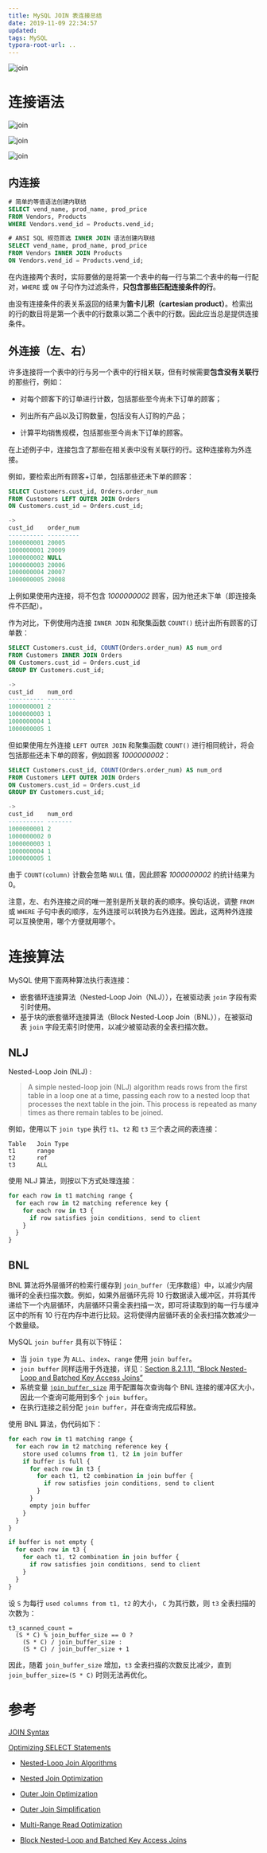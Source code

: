 ```yaml
---
title: MySQL JOIN 表连接总结
date: 2019-11-09 22:34:57
updated:
tags: MySQL
typora-root-url: ..
---
```


![join](/img/sql/join/join_summary.png)

# 连接语法

![join](/img/sql/join/join.png)

![join](/img/sql/join/join_0.png)

![join](/img/sql/join/join_1.jpg)

## 内连接

```sql
# 简单的等值语法创建内联结
SELECT vend_name, prod_name, prod_price
FROM Vendors, Products
WHERE Vendors.vend_id = Products.vend_id;

# ANSI SQL 规范首选 INNER JOIN 语法创建内联结
SELECT vend_name, prod_name, prod_price
FROM Vendors INNER JOIN Products
ON Vendors.vend_id = Products.vend_id;
```

在内连接两个表时，实际要做的是将第一个表中的每一行与第二个表中的每一行配对，`WHERE` 或 `ON` 子句作为过滤条件，**只包含那些匹配连接条件的行**。

由没有连接条件的表关系返回的结果为**笛卡儿积（cartesian product）**。检索出的行的数目将是第一个表中的行数乘以第二个表中的行数。因此应当总是提供连接条件。

## 外连接（左、右）

许多连接将一个表中的行与另一个表中的行相关联，但有时候需要**包含没有关联行**的那些行，例如：

*   对每个顾客下的订单进行计数，包括那些至今尚未下订单的顾客；

*   列出所有产品以及订购数量，包括没有人订购的产品；

*   计算平均销售规模，包括那些至今尚未下订单的顾客。

在上述例子中，连接包含了那些在相关表中没有关联行的行。这种连接称为外连接。

例如，要检索出所有顾客+订单，包括那些还未下单的顾客：

```sql
SELECT Customers.cust_id, Orders.order_num
FROM Customers LEFT OUTER JOIN Orders
ON Customers.cust_id = Orders.cust_id;

->
cust_id    order_num
---------- ---------
1000000001 20005
1000000001 20009
1000000002 NULL
1000000003 20006
1000000004 20007
1000000005 20008
```

上例如果使用内连接，将不包含 *1000000002* 顾客，因为他还未下单（即连接条件不匹配）。

作为对比，下例使用内连接 `INNER JOIN` 和聚集函数 `COUNT()` 统计出所有顾客的订单数：

```sql
SELECT Customers.cust_id, COUNT(Orders.order_num) AS num_ord
FROM Customers INNER JOIN Orders
ON Customers.cust_id = Orders.cust_id
GROUP BY Customers.cust_id;

->
cust_id    num_ord
---------- --------
1000000001 2
1000000003 1
1000000004 1
1000000005 1
```

但如果使用左外连接 `LEFT OUTER JOIN` 和聚集函数 `COUNT()` 进行相同统计，将会包括那些还未下单的顾客，例如顾客 *1000000002*：

```sql
SELECT Customers.cust_id, COUNT(Orders.order_num) AS num_ord
FROM Customers LEFT OUTER JOIN Orders
ON Customers.cust_id = Orders.cust_id
GROUP BY Customers.cust_id;

->
cust_id    num_ord
---------- -------
1000000001 2
1000000002 0
1000000003 1
1000000004 1
1000000005 1
```

由于 `COUNT(column)` 计数会忽略 `NULL` 值，因此顾客 *1000000002* 的统计结果为 0。

注意，左、右外连接之间的唯一差别是所关联的表的顺序。换句话说，调整 `FROM` 或 `WHERE` 子句中表的顺序，左外连接可以转换为右外连接。因此，这两种外连接可以互换使用，哪个方便就用哪个。

# 连接算法

MySQL 使用下面两种算法执行表连接：

* 嵌套循环连接算法（Nested-Loop Join（NLJ）），在被驱动表 `join` 字段有索引时使用。
* 基于块的嵌套循环连接算法（Block Nested-Loop Join（BNL）），在被驱动表 `join` 字段无索引时使用，以减少被驱动表的全表扫描次数。

## NLJ

Nested-Loop Join (NLJ) :

> A simple nested-loop join (NLJ) algorithm reads rows from the first table in a loop one at a time, passing each row to a nested loop that processes the next table in the join. This process is repeated as many times as there remain tables to be joined.

例如，使用以下 `join type` 执行 `t1`、`t2` 和  `t3` 三个表之间的表连接：

```
Table   Join Type
t1      range
t2      ref
t3      ALL
```

使用 NLJ 算法，则按以下方式处理连接：

```javascript
for each row in t1 matching range {
  for each row in t2 matching reference key {
    for each row in t3 {
      if row satisfies join conditions, send to client
    }
  }
}
```

## BNL

BNL 算法将外层循环的检索行缓存到 `join_buffer`（无序数组）中，以减少内层循环的全表扫描次数。例如，如果外层循环先将 10 行数据读入缓冲区，并将其传递给下一个内层循环，内层循环只需全表扫描一次，即可将读取到的每一行与缓冲区中的所有 10 行在内存中进行比较。这将使得内层循环表的全表扫描次数减少一个数量级。

MySQL `join buffer` 具有以下特征：

* 当 `join type` 为 `ALL`、`index`、`range` 使用 `join buffer`。
* `join buffer` 同样适用于外连接，详见：[Section 8.2.1.11, “Block Nested-Loop and Batched Key Access Joins”](https://dev.mysql.com/doc/refman/5.7/en/bnl-bka-optimization.html)
* 系统变量 [`join_buffer_size`](https://dev.mysql.com/doc/refman/5.7/en/server-system-variables.html#sysvar_join_buffer_size) 用于配置每次查询每个 BNL 连接的缓冲区大小，因此一个查询可能用到多个 `join buffer`。
* 在执行连接之前分配 `join buffer`，并在查询完成后释放。

使用 BNL 算法，伪代码如下：

```javascript
for each row in t1 matching range {
  for each row in t2 matching reference key {
    store used columns from t1, t2 in join buffer
    if buffer is full {
      for each row in t3 {
        for each t1, t2 combination in join buffer {
          if row satisfies join conditions, send to client
        }
      }
      empty join buffer
    }
  }
}

if buffer is not empty {
  for each row in t3 {
    for each t1, t2 combination in join buffer {
      if row satisfies join conditions, send to client
    }
  }
}
```

设 `S` 为每行 `used columns from t1, t2` 的大小， `C` 为其行数，则 `t3` 全表扫描的次数为：

```
t3_scanned_count = 
  (S * C) % join_buffer_size == 0 ? 
    (S * C) / join_buffer_size : 
    (S * C) / join_buffer_size + 1
```

因此，随着 `join_buffer_size` 增加，`t3` 全表扫描的次数反比减少，直到 `join_buffer_size=(S * C)` 时则无法再优化。

# 参考

[JOIN Syntax](https://dev.mysql.com/doc/refman/5.7/en/join.html)

[Optimizing SELECT Statements](https://dev.mysql.com/doc/refman/5.7/en/select-optimization.html)

- [Nested-Loop Join Algorithms](https://dev.mysql.com/doc/refman/5.7/en/nested-loop-joins.html)

- [Nested Join Optimization](https://dev.mysql.com/doc/refman/5.7/en/nested-join-optimization.html)

- [Outer Join Optimization](https://dev.mysql.com/doc/refman/5.7/en/outer-join-optimization.html)

- [Outer Join Simplification](https://dev.mysql.com/doc/refman/5.7/en/outer-join-simplification.html)

- [Multi-Range Read Optimization](https://dev.mysql.com/doc/refman/5.7/en/mrr-optimization.html)

- [Block Nested-Loop and Batched Key Access Joins](https://dev.mysql.com/doc/refman/5.7/en/bnl-bka-optimization.html)

